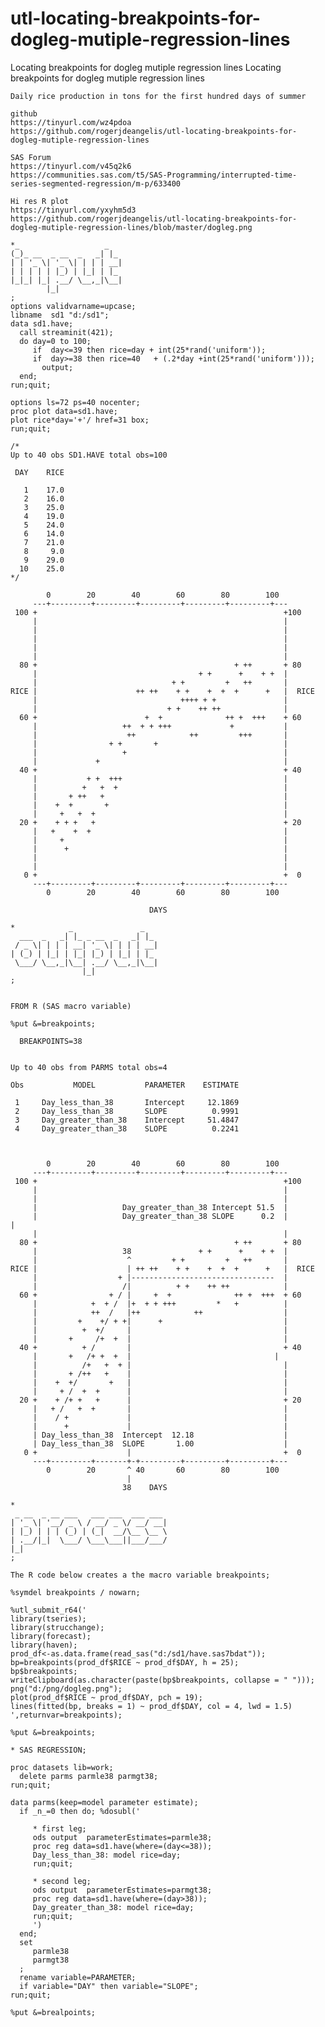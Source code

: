 # utl-locating-breakpoints-for-dogleg-mutiple-regression-lines
Locating breakpoints for dogleg mutiple regression lines
    Locating breakpoints for dogleg mutiple regression lines

    Daily rice production in tons for the first hundred days of summer

    github
    https://tinyurl.com/wz4pdoa
    https://github.com/rogerjdeangelis/utl-locating-breakpoints-for-dogleg-mutiple-regression-lines

    SAS Forum
    https://tinyurl.com/v45q2k6
    https://communities.sas.com/t5/SAS-Programming/interrupted-time-series-segmented-regression/m-p/633400

    Hi res R plot
    https://tinyurl.com/yxyhm5d3
    https://github.com/rogerjdeangelis/utl-locating-breakpoints-for-dogleg-mutiple-regression-lines/blob/master/dogleg.png

    *_                   _
    (_)_ __  _ __  _   _| |_
    | | '_ \| '_ \| | | | __|
    | | | | | |_) | |_| | |_
    |_|_| |_| .__/ \__,_|\__|
            |_|
    ;
    options validvarname=upcase;
    libname  sd1 "d:/sd1";
    data sd1.have;
      call streaminit(421);
      do day=0 to 100;
         if  day<=39 then rice=day + int(25*rand('uniform'));
         if  day>=38 then rice=40   + (.2*day +int(25*rand('uniform')));
           output;
      end;
    run;quit;

    options ls=72 ps=40 nocenter;
    proc plot data=sd1.have;
    plot rice*day='+'/ href=31 box;
    run;quit;

    /*
    Up to 40 obs SD1.HAVE total obs=100

     DAY    RICE

       1    17.0
       2    16.0
       3    25.0
       4    19.0
       5    24.0
       6    14.0
       7    21.0
       8     9.0
       9    29.0
      10    25.0
    */

            0        20        40        60        80        100
         ---+---------+---------+---------+---------+---------+---
     100 +                                                       +100
         |                                                       |
         |                                                       |
         |                                                       |
         |                                                       |
         |                                                       |
      80 +                                            + ++       + 80
         |                                    + +      +    + +  |
         |                              + +         +   ++       |
    RICE |                      ++ ++    + +    +  +  +      +   |  RICE
         |                                ++++ + +               |
         |                             + +    ++ ++              |
      60 +                        +  +              ++ +  +++    + 60
         |                   ++  + + +++             +           |
         |                    ++            ++         +++       |
         |                + +       +                            |
         |                   +                                   |
         |             +                                         |
      40 +                                                       + 40
         |           + +  +++                                    |
         |          +   +  +                                     |
         |       + ++   +                                        |
         |    +  +       +                                       |
         |     +   +  +                                          |
      20 +    + + +   +                                          + 20
         |   +    +  +                                           |
         |     +                                                 |
         |      +                                                |
         |                                                       |
         |                                                       |
       0 +                                                       +  0
         ---+---------+---------+---------+---------+---------+---
            0        20        40        60        80        100

                                   DAYS

    *            _               _
      ___  _   _| |_ _ __  _   _| |_
     / _ \| | | | __| '_ \| | | | __|
    | (_) | |_| | |_| |_) | |_| | |_
     \___/ \__,_|\__| .__/ \__,_|\__|
                    |_|
    ;


    FROM R (SAS macro variable)

    %put &=breakpoints;

      BREAKPOINTS=38


    Up to 40 obs from PARMS total obs=4

    Obs           MODEL           PARAMETER    ESTIMATE

     1     Day_less_than_38       Intercept     12.1869
     2     Day_less_than_38       SLOPE          0.9991
     3     Day_greater_than_38    Intercept     51.4847
     4     Day_greater_than_38    SLOPE          0.2241



            0        20        40        60        80        100
         ---+---------+---------+---------+---------+---------+---
     100 +                                                       +100
         |                                                       |
         |                                                       |
         |                   Day_greater_than_38 Intercept 51.5  |
         |                   Day_greater_than_38 SLOPE      0.2  |                                  |
         |                                                       |
      80 +                                            + ++       + 80
         |                   38               + +      +    + +  |
         |                    ^         + +         +   ++       |
    RICE |                    | ++ ++    + +    +  +  +      +   |  RICE
         |                  + |--------------------------------  |
         |                   /|          + +    ++ ++            |
      60 +                + / |     +  +              ++ +  +++  + 60
         |            +  + /  |+  + + +++         *   +          |
         |            ++  /   |++            ++                  |
         |         +    +/ + +|      +                           |
         |          +  +/     |                                  |
         |       +     /+  +  |                                  |
      40 +          + /       |                                  + 40
         |       +   /+ +  +  |                                |
         |          /+   +  + |                                  |
         |       + /++   +    |                                  |
         |    +  +/       +   |                                  |
         |     + /  +  +      |                                  |
      20 +    + /+ +   +      |                                  + 20
         |   + /   +  +       |                                  |
         |    / +             |                                  |
         |      +             |                                  |
         | Day_less_than_38  Intercept  12.18                    |
         | Day_less_than_38  SLOPE       1.00                    |
       0 +                    |                                  +  0
         ---+---------+-------+-+---------+---------+---------+---
            0        20       ^ 40       60        80        100
                              |
                             38    DAYS

    *
     _ __  _ __ ___   ___ ___  ___ ___
    | '_ \| '__/ _ \ / __/ _ \/ __/ __|
    | |_) | | | (_) | (_|  __/\__ \__ \
    | .__/|_|  \___/ \___\___||___/___/
    |_|
    ;

    The R code below creates a the macro variable breakpoints;

    %symdel breakpoints / nowarn;

    %utl_submit_r64('
    library(tseries);
    library(strucchange);
    library(forecast);
    library(haven);
    prod_df<-as.data.frame(read_sas("d:/sd1/have.sas7bdat"));
    bp=breakpoints(prod_df$RICE ~ prod_df$DAY, h = 25);
    bp$breakpoints;
    writeClipboard(as.character(paste(bp$breakpoints, collapse = " ")));
    png("d:/png/dogleg.png");
    plot(prod_df$RICE ~ prod_df$DAY, pch = 19);
    lines(fitted(bp, breaks = 1) ~ prod_df$DAY, col = 4, lwd = 1.5)
    ',returnvar=breakpoints);

    %put &=breakpoints;

    * SAS REGRESSION;

    proc datasets lib=work;
      delete parms parmle38 parmgt38;
    run;quit;

    data parms(keep=model parameter estimate);
      if _n_=0 then do; %dosubl('

         * first leg;
         ods output  parameterEstimates=parmle38;
         proc reg data=sd1.have(where=(day<=38));
         Day_less_than_38: model rice=day;
         run;quit;

         * second leg;
         ods output  parameterEstimates=parmgt38;
         proc reg data=sd1.have(where=(day>38));
         Day_greater_than_38: model rice=day;
         run;quit;
         ')
      end;
      set
         parmle38
         parmgt38
      ;
      rename variable=PARAMETER;
      if variable="DAY" then variable="SLOPE";
    run;quit;

    %put &=brealpoints;


